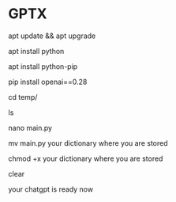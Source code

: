# GPTX


apt update && apt upgrade

apt install python

apt install python-pip

pip install openai==0.28

cd temp/

ls

nano main.py

mv main.py your dictionary where you are stored 

chmod +x your dictionary where you are stored 

clear

your chatgpt is ready now 
